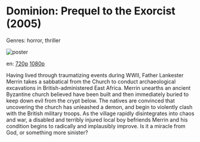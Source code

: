 # Dominion: Prequel to the Exorcist (2005)

Genres: horror, thriller

![poster](http://image.tmdb.org/t/p/w500/3jIQOCB8ghrxvfWzSjzNv41LR9P.jpg)

en:
  [720p](magnet:?xt=urn:btih:68B9A0355EBF5E9889623DE2525C5A5C64102D3F&tr=udp://glotorrents.pw:6969/announce&tr=udp://tracker.opentrackr.org:1337/announce&tr=udp://torrent.gresille.org:80/announce&tr=udp://tracker.openbittorrent.com:80&tr=udp://tracker.coppersurfer.tk:6969&tr=udp://tracker.leechers-paradise.org:6969&tr=udp://p4p.arenabg.ch:1337&tr=udp://tracker.internetwarriors.net:1337)
  [1080p](magnet:?xt=urn:btih:a5003ab52c68e726dd151eb6278b38ebcd51ed6e&dn=Dominion+Prequel+to+the+Exorcist+(2005)+%5B1080p%5D&tr=udp%3A%2F%2Ftracker.yify-torrents.com%2Fannounce&tr=udp%3A%2F%2Fopen.demonii.com%3A1337%2Fannounce&tr=udp%3A%2F%2Fexodus.desync.com%3A6969&tr=udp%3A%2F%2Ftracker.istole.it%3A80&tr=udp%3A%2F%2Ftracker.publicbt.com%3A80&tr=udp%3A%2F%2Ftracker.publichd.eu%3A80%2Fannounce&tr=udp%3A%2F%2Ftracker.openbittorrent.com%3A80%2Fannounce&tr=udp%3A%2F%2Fcoppersurfer.tk%3A6969%2Fannounce)
  


Having lived through traumatizing events during WWII, Father Lankester Merrin takes a sabbatical from the Church to conduct archaeological excavations in British-administered East Africa. Merrin unearths an ancient Byzantine church believed have been built and then immediately buried to keep down evil from the crypt below. The natives are convinced that uncovering the church has unleashed a demon, and begin to violently clash with the British military troops. As the village rapidly disintegrates into chaos and war, a disabled and terribly injured local boy befriends Merrin and his condition begins to radically and implausibly improve. Is it a miracle from God, or something more sinister?